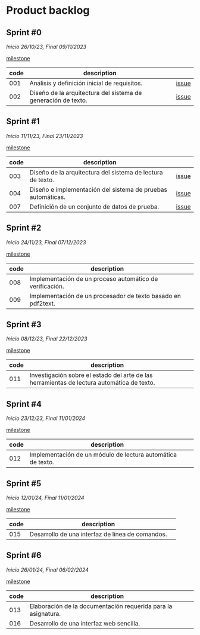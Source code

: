# Product backlog

## Sprint #0

*Inicio 26/10/23, Final 09/11/2023*

[milestone](https://github.com/desarrolla2/viu_47_proyecto_de_ingenieria_del_software/milestone/1)

| code | description                                                   |                                                                                             |
|------|---------------------------------------------------------------|---------------------------------------------------------------------------------------------|
| 001  | Análisis y definición inicial de requisitos.                  | [issue](https://github.com/desarrolla2/viu_47_proyecto_de_ingenieria_del_software/issues/1) |
| 002  | Diseño de la arquitectura del sistema de generación de texto. | [issue](https://github.com/desarrolla2/viu_47_proyecto_de_ingenieria_del_software/issues/2) |

## Sprint #1

*Inicio 11/11/23, Final 23/11/2023*

[milestone](https://github.com/desarrolla2/viu_47_proyecto_de_ingenieria_del_software/milestone/2)

| code | description                                                 |                                                                                             |
|------|-------------------------------------------------------------|---------------------------------------------------------------------------------------------|
| 003  | Diseño de la arquitectura del sistema de lectura de texto.  | [issue](https://github.com/desarrolla2/viu_47_proyecto_de_ingenieria_del_software/issues/1) |
| 004  | Diseño e implementación del sistema de pruebas automáticas. | [issue](https://github.com/desarrolla2/viu_47_proyecto_de_ingenieria_del_software/issues/2) |
| 007  | Definición de un conjunto de datos de prueba.               | [issue](https://github.com/desarrolla2/viu_47_proyecto_de_ingenieria_del_software/issues/7) |

## Sprint #2

*Inicio 24/11/23, Final 07/12/2023*

[milestone](https://github.com/desarrolla2/viu_47_proyecto_de_ingenieria_del_software/milestone/3)

| code | description                                                  |                                                                                             |
|------|--------------------------------------------------------------|---------------------------------------------------------------------------------------------|
| 008  | Implementación de un proceso automático de verificación.     |                                                                                             |
| 009  | Implementación de un procesador de texto basado en pdf2text. |                                                                                             |

## Sprint #3

*Inicio 08/12/23, Final 22/12/2023*

[milestone](https://github.com/desarrolla2/viu_47_proyecto_de_ingenieria_del_software/milestone/4)

| code | description                                                                                |                                                                                             |
|------|--------------------------------------------------------------------------------------------|---------------------------------------------------------------------------------------------|
| 011  | Investigación sobre el estado del arte de las herramientas de lectura automática de texto. |                                                                                             |

## Sprint #4

*Inicio 23/12/23, Final 11/01/2024*

[milestone](https://github.com/desarrolla2/viu_47_proyecto_de_ingenieria_del_software/milestone/5)

| code | description                                                 |                                                                                             |
|------|-------------------------------------------------------------|---------------------------------------------------------------------------------------------|
| 012  | Implementación de un módulo de lectura automática de texto. |                                                                                             |

## Sprint #5

*Inicio 12/01/24, Final 11/01/2024*

[milestone](https://github.com/desarrolla2/viu_47_proyecto_de_ingenieria_del_software/milestone/6)

| code | description                                      |                                                                                             |
|------|--------------------------------------------------|---------------------------------------------------------------------------------------------|
| 015  | Desarrollo de una interfaz de línea de comandos. |                                                                                             |

## Sprint #6

*Inicio 26/01/24, Final 06/02/2024*

[milestone](https://github.com/desarrolla2/viu_47_proyecto_de_ingenieria_del_software/milestone/7)

| code | description                                                   |                                                                                             |
|------|---------------------------------------------------------------|---------------------------------------------------------------------------------------------|
| 013  | Elaboración de la documentación requerida para la asignatura. |                                                                                             |
| 016  | Desarrollo de una interfaz web sencilla.                      |                                                                                             |

